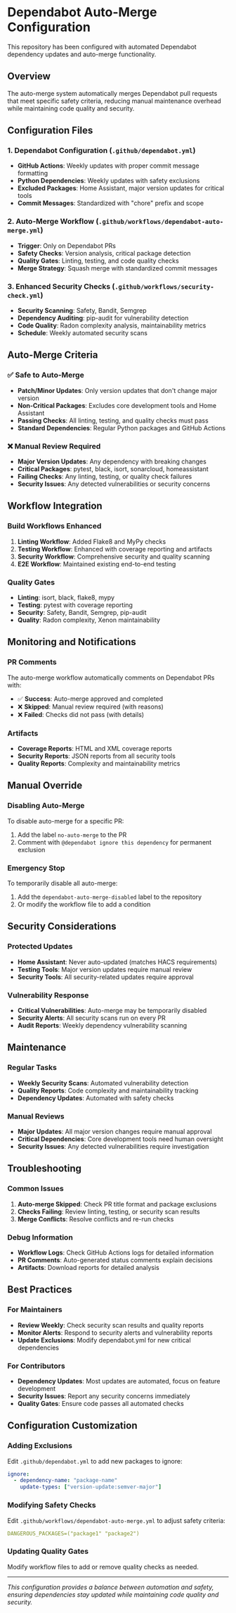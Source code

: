 # Dependabot Auto-Merge Configuration

This repository has been configured with automated Dependabot dependency updates and auto-merge functionality.

## Overview

The auto-merge system automatically merges Dependabot pull requests that meet specific safety criteria, reducing manual maintenance overhead while maintaining code quality and security.

## Configuration Files

### 1. Dependabot Configuration (`.github/dependabot.yml`)
- **GitHub Actions**: Weekly updates with proper commit message formatting
- **Python Dependencies**: Weekly updates with safety exclusions
- **Excluded Packages**: Home Assistant, major version updates for critical tools
- **Commit Messages**: Standardized with "chore" prefix and scope

### 2. Auto-Merge Workflow (`.github/workflows/dependabot-auto-merge.yml`)
- **Trigger**: Only on Dependabot PRs
- **Safety Checks**: Version analysis, critical package detection
- **Quality Gates**: Linting, testing, and code quality checks
- **Merge Strategy**: Squash merge with standardized commit messages

### 3. Enhanced Security Checks (`.github/workflows/security-check.yml`)
- **Security Scanning**: Safety, Bandit, Semgrep
- **Dependency Auditing**: pip-audit for vulnerability detection
- **Code Quality**: Radon complexity analysis, maintainability metrics
- **Schedule**: Weekly automated security scans

## Auto-Merge Criteria

### ✅ Safe to Auto-Merge
- **Patch/Minor Updates**: Only version updates that don't change major version
- **Non-Critical Packages**: Excludes core development tools and Home Assistant
- **Passing Checks**: All linting, testing, and quality checks must pass
- **Standard Dependencies**: Regular Python packages and GitHub Actions

### ❌ Manual Review Required
- **Major Version Updates**: Any dependency with breaking changes
- **Critical Packages**: pytest, black, isort, sonarcloud, homeassistant
- **Failing Checks**: Any linting, testing, or quality check failures
- **Security Issues**: Any detected vulnerabilities or security concerns

## Workflow Integration

### Build Workflows Enhanced
1. **Linting Workflow**: Added Flake8 and MyPy checks
2. **Testing Workflow**: Enhanced with coverage reporting and artifacts
3. **Security Workflow**: Comprehensive security and quality scanning
4. **E2E Workflow**: Maintained existing end-to-end testing

### Quality Gates
- **Linting**: isort, black, flake8, mypy
- **Testing**: pytest with coverage reporting
- **Security**: Safety, Bandit, Semgrep, pip-audit
- **Quality**: Radon complexity, Xenon maintainability

## Monitoring and Notifications

### PR Comments
The auto-merge workflow automatically comments on Dependabot PRs with:
- ✅ **Success**: Auto-merge approved and completed
- ❌ **Skipped**: Manual review required (with reasons)
- ❌ **Failed**: Checks did not pass (with details)

### Artifacts
- **Coverage Reports**: HTML and XML coverage reports
- **Security Reports**: JSON reports from all security tools
- **Quality Reports**: Complexity and maintainability metrics

## Manual Override

### Disabling Auto-Merge
To disable auto-merge for a specific PR:
1. Add the label `no-auto-merge` to the PR
2. Comment with `@dependabot ignore this dependency` for permanent exclusion

### Emergency Stop
To temporarily disable all auto-merge:
1. Add the `dependabot-auto-merge-disabled` label to the repository
2. Or modify the workflow file to add a condition

## Security Considerations

### Protected Updates
- **Home Assistant**: Never auto-updated (matches HACS requirements)
- **Testing Tools**: Major version updates require manual review
- **Security Tools**: All security-related updates require approval

### Vulnerability Response
- **Critical Vulnerabilities**: Auto-merge may be temporarily disabled
- **Security Alerts**: All security scans run on every PR
- **Audit Reports**: Weekly dependency vulnerability scanning

## Maintenance

### Regular Tasks
- **Weekly Security Scans**: Automated vulnerability detection
- **Quality Reports**: Code complexity and maintainability tracking
- **Dependency Updates**: Automated with safety checks

### Manual Reviews
- **Major Updates**: All major version changes require manual approval
- **Critical Dependencies**: Core development tools need human oversight
- **Security Issues**: Any detected vulnerabilities require investigation

## Troubleshooting

### Common Issues
1. **Auto-merge Skipped**: Check PR title format and package exclusions
2. **Checks Failing**: Review linting, testing, or security scan results
3. **Merge Conflicts**: Resolve conflicts and re-run checks

### Debug Information
- **Workflow Logs**: Check GitHub Actions logs for detailed information
- **PR Comments**: Auto-generated status comments explain decisions
- **Artifacts**: Download reports for detailed analysis

## Best Practices

### For Maintainers
- **Review Weekly**: Check security scan results and quality reports
- **Monitor Alerts**: Respond to security alerts and vulnerability reports
- **Update Exclusions**: Modify dependabot.yml for new critical dependencies

### For Contributors
- **Dependency Updates**: Most updates are automated, focus on feature development
- **Security Issues**: Report any security concerns immediately
- **Quality Gates**: Ensure code passes all automated checks

## Configuration Customization

### Adding Exclusions
Edit `.github/dependabot.yml` to add new packages to ignore:
```yaml
ignore:
  - dependency-name: "package-name"
    update-types: ["version-update:semver-major"]
```

### Modifying Safety Checks
Edit `.github/workflows/dependabot-auto-merge.yml` to adjust safety criteria:
```yaml
DANGEROUS_PACKAGES=("package1" "package2")
```

### Updating Quality Gates
Modify workflow files to add or remove quality checks as needed.

---

*This configuration provides a balance between automation and safety, ensuring dependencies stay updated while maintaining code quality and security.*